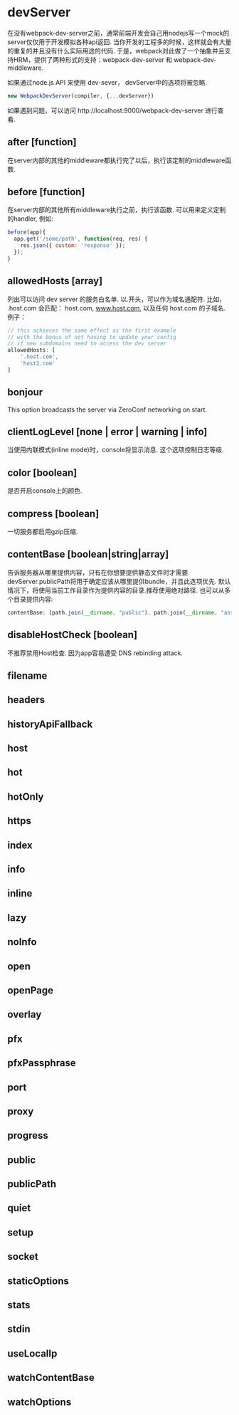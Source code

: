 # devServer
在没有webpack-dev-server之前，通常前端开发会自己用nodejs写一个mock的server仅仅用于开发模拟各种api返回. 当你开发的工程多的时候，这样就会有大量的重复的并且没有什么实际用途的代码.
于是，webpack对此做了一个抽象并且支持HRM，提供了两种形式的支持：webpack-dev-server 和 webpack-dev-middleware.

如果通过node.js API 来使用 dev-sever， devServer中的选项将被忽略.
```js
new WebpackDevServer(compiler, {...devServer})
```
如果遇到问题，可以访问 http://localhost:9000/webpack-dev-server 进行查看.

## after [function]
在server内部的其他的middleware都执行完了以后，执行该定制的middleware函数.
## before [function]
在server内部的其他所有middleware执行之前，执行该函数. 可以用来定义定制的handler, 例如:
```js
before(app){
  app.get('/some/path', function(req, res) {
    res.json({ custom: 'response' });
  });
}
```

## allowedHosts [array]
列出可以访问 dev server 的服务白名单. 以.开头，可以作为域名通配符. 比如， .host.com 会匹配： host.com, www.host.com, 以及任何 host.com 的子域名.
例子：
```js
// this achieves the same effect as the first example
// with the bonus of not having to update your config
// if new subdomains need to access the dev server
allowedHosts: [
    '.host.com',
    'host2.com'
]
```


## bonjour
This option broadcasts the server via ZeroConf networking on start.

## clientLogLevel [none | error | warning | info]
当使用内联模式(inline mode)时，console将显示消息. 这个选项控制日志等级.
## color [boolean]
是否开启console上的颜色.


## compress [boolean]
一切服务都启用gzip压缩.


## contentBase [boolean|string|array]
告诉服务器从哪里提供内容，只有在你想要提供静态文件时才需要.
devServer.publicPath将用于确定应该从哪里提供bundle，并且此选项优先.
默认情况下，将使用当前工作目录作为提供内容的目录.推荐使用绝对路径.
也可以从多个目录提供内容:
```js
contentBase: [path.join(__dirname, "public"), path.join(__dirname, "assets")]
```

## disableHostCheck [boolean]
不推荐禁用Host检查. 因为app容易遭受 DNS rebinding attack.

## filename
## headers
## historyApiFallback
## host
## hot
## hotOnly
## https
## index
## info
## inline
## lazy
## noInfo
## open
## openPage
## overlay
## pfx
## pfxPassphrase
## port
## proxy
## progress
## public
## publicPath
## quiet
## setup
## socket
## staticOptions
## stats
## stdin
## useLocalIp
## watchContentBase
## watchOptions

